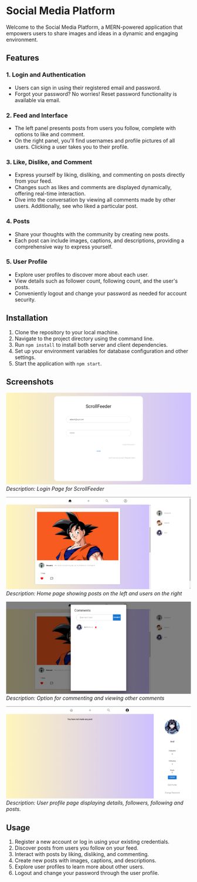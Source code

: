 # Social Media Platform

Welcome to the Social Media Platform, a MERN-powered application that empowers users to share images and ideas in a dynamic and engaging environment.

## Features

### 1. Login and Authentication
- Users can sign in using their registered email and password.
- Forgot your password? No worries! Reset password functionality is available via email.

### 2. Feed and Interface
- The left panel presents posts from users you follow, complete with options to like and comment.
- On the right panel, you'll find usernames and profile pictures of all users. Clicking a user takes you to their profile.

### 3. Like, Dislike, and Comment
- Express yourself by liking, disliking, and commenting on posts directly from your feed.
- Changes such as likes and comments are displayed dynamically, offering real-time interaction.
- Dive into the conversation by viewing all comments made by other users. Additionally, see who liked a particular post.

### 4. Posts
- Share your thoughts with the community by creating new posts.
- Each post can include images, captions, and descriptions, providing a comprehensive way to express yourself.

### 5. User Profile
- Explore user profiles to discover more about each user.
- View details such as follower count, following count, and the user's posts.
- Conveniently logout and change your password as needed for account security.

## Installation

1. Clone the repository to your local machine.
2. Navigate to the project directory using the command line.
3. Run `npm install` to install both server and client dependencies.
4. Set up your environment variables for database configuration and other settings.
5. Start the application with `npm start`.




## Screenshots

![Login](https://github.com/RajAdarsh2022/ScrollFeeder/blob/master/assets/screenshots/Login-SocialMedia.png)
*Description: Login Page for ScrollFeeder*

![Home](https://raw.githubusercontent.com/RajAdarsh2022/ScrollFeeder/master/assets/screenshots/Home-SocialMedia.png)
*Description: Home page showing posts on the left and users on the right*

![Like and Comment](https://raw.githubusercontent.com/RajAdarsh2022/ScrollFeeder/master/assets/screenshots/Comments-SocialMedia.png)
*Description: Option for commenting and viewing other comments*

![User Profile](https://raw.githubusercontent.com/RajAdarsh2022/ScrollFeeder/master/assets/screenshots/Profile-SocialMedia.png)
*Description: User profile page displaying details, followers, following and posts.*
<!-- Add more screenshots as needed -->


## Usage

1. Register a new account or log in using your existing credentials.
2. Discover posts from users you follow on your feed.
3. Interact with posts by liking, disliking, and commenting.
4. Create new posts with images, captions, and descriptions.
5. Explore user profiles to learn more about other users.
6. Logout and change your password through the user profile.